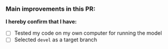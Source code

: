 ### Main improvements in this PR:
<!-- Try to be as clear as possible: Is it fixing/adding something in the model? Is it an additional test/function/dataset? -->

**I hereby confirm that I have:**
<!-- Note: replace [ ] with [X] to check the box. -->

- [ ] Tested my code on my own computer for running the model
- [ ] Selected `devel` as a target branch
